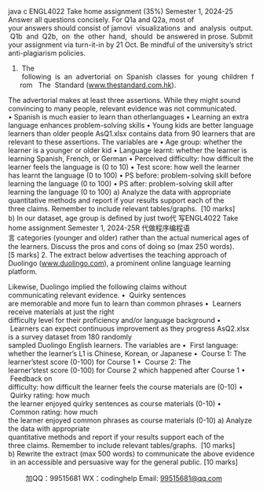 java c
ENGL4022 Take home assignment (35%)
Semester 1, 2024-25
Answer all questions concisely. For Q1a and Q2a, most of your answers should consist of jamovi  visualizations  and  analysis  output.  Q1b  and  Q2b,  on  the  other  hand,  should  be answered in prose. Submit your assignment via turn-it-in by 21 Oct.
Be mindful of the university’s strict anti-plagiarism policies.
1.  The  following  is  an  advertorial  on  Spanish  classes  for  young  children  from   The  Standard (www.thestandard.com.hk).

The advertorial makes at least three assertions. While they might sound convincing to many people, relevant evidence was not communicated.
• Spanish is much easier to learn than otherlanguages
• Learning an extra language enhances problem-solving skills
• Young kids are better language learners than older people
AsQ1.xlsx contains data from 90 learners that are relevant to these assertions. The variables are
• Age group: whether the learner is a younger or older kid
• Language learnt: whether the learner is learning Spanish, French, or German
• Perceived difficulty: how difficult the learner feels the language is (0 to 10)
• Test score: how well the learner has learnt the language (0 to 100)
• PS before: problem-solving skill before learning the language (0 to 100)
• PS after: problem-solving skill after learning the language (0 to 100)
a) Analyze the data with appropriate quantitative methods and report if your results support each of the three claims. Remember to include relevant tables/graphs.  [10 marks]
b) In our dataset, age group is defined by just two代 写ENGL4022 Take home assignment Semester 1, 2024-25R
代做程序编程语言 categories (younger and older) rather than the actual numerical ages of the learners. Discuss the pros and cons of doing so (max 250 words).  [5 marks]
2. The extract below advertises the teaching approach of Duolingo (www.duolingo.com), a prominent online language learning platform.

Likewise, Duolingo implied the following claims without communicating relevant evidence.
•  Quirky sentences are memorable and more fun to learn than common phrases
•  Learners receive materials at just the right difficulty level for their proficiency and/or language background
•  Learners can expect continuous improvement as they progress
AsQ2.xlsx is a survey dataset from 180 randomly sampled Duolingo English learners. The variables are
•  First language: whether the learner’s L1 is Chinese, Korean, or Japanese
•  Course 1: The learner’stest score (0-100) for Course 1
•  Course 2: The learner’stest score (0-100) for Course 2 which happened after Course 1
•  Feedback on difficulty: how difficult the learner feels the course materials are (0-10)
•  Quirky rating: how much the learner enjoyed quirky sentences as course materials (0-10)
•  Common rating: how much the learner enjoyed common phrases as course materials (0-10)
a) Analyze the data with appropriate quantitative methods and report if your results support each of the three claims. Remember to include relevant tables/graphs.  [10 marks]
b) Rewrite the extract (max 500 words) to communicate the above evidence in an accessible and persuasive way for the general public. [10 marks]



         
加QQ：99515681  WX：codinghelp  Email: 99515681@qq.com
